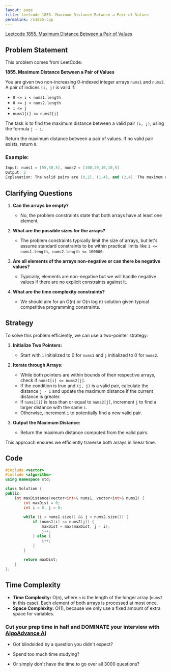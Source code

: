 ```yaml
---
layout: page
title: leetcode 1855. Maximum Distance Between a Pair of Values
permalink: /s1855-cpp
---
```

[Leetcode 1855. Maximum Distance Between a Pair of Values](https://algoadvance.github.io/algoadvance/l1855)
## Problem Statement

This problem comes from LeetCode:

**1855. Maximum Distance Between a Pair of Values**

You are given two non-increasing 0-indexed integer arrays `nums1` and `nums2`. A pair of indices `(i, j)` is valid if:

- `0 <= i < nums1.length`
- `0 <= j < nums2.length`
- `i <= j`
- `nums1[i] <= nums2[j]`

The task is to find the maximum distance between a valid pair `(i, j)`, using the formula `j - i`.

Return the maximum distance between a pair of values. If no valid pair exists, return `0`.

### Example:

```cpp
Input: nums1 = [55,30,5], nums2 = [100,20,10,10,5]
Output: 2
Explanation: The valid pairs are (0,2), (1,4), and (2,4). The maximum distance is 2 with pair (0,2).
```

## Clarifying Questions

1. **Can the arrays be empty?**
   - No, the problem constraints state that both arrays have at least one element.
   
2. **What are the possible sizes for the arrays?**
   - The problem constraints typically limit the size of arrays, but let's assume standard constraints to be within practical limits like `1 <= nums1.length, nums2.length <= 100000`.
   
3. **Are all elements of the arrays non-negative or can there be negative values?**
   - Typically, elements are non-negative but we will handle negative values if there are no explicit constraints against it.

4. **What are the time complexity constraints?**
   - We should aim for an O(n) or O(n log n) solution given typical competitive programming constraints.

## Strategy

To solve this problem efficiently, we can use a two-pointer strategy:

1. **Initialize Two Pointers:**
   - Start with `i` initialized to 0 for `nums1` and `j` initialized to 0 for `nums2`.

2. **Iterate through Arrays:**
   - While both pointers are within bounds of their respective arrays, check if `nums1[i] <= nums2[j]`.
   - If the condition is true and `(i, j)` is a valid pair, calculate the distance `j - i` and update the maximum distance if the current distance is greater.
   - If `nums1[i]` is less than or equal to `nums2[j]`, increment `j` to find a larger distance with the same `i`.
   - Otherwise, increment `i` to potentially find a new valid pair.

3. **Output the Maximum Distance:**
   - Return the maximum distance computed from the valid pairs.
   
This approach ensures we efficiently traverse both arrays in linear time.

## Code

```cpp
#include <vector>
#include <algorithm>
using namespace std;

class Solution {
public:
    int maxDistance(vector<int>& nums1, vector<int>& nums2) {
        int maxDist = 0;
        int i = 0, j = 0;
        
        while (i < nums1.size() && j < nums2.size()) {
            if (nums1[i] <= nums2[j]) {
                maxDist = max(maxDist, j - i);
                j++;
            } else {
                i++;
            }
        }
        
        return maxDist;
    }
};
```

## Time Complexity

- **Time Complexity:** O(n), where `n` is the length of the longer array (`nums2` in this case). Each element of both arrays is processed at most once.
- **Space Complexity:** O(1), because we only use a fixed amount of extra space for variables.


### Cut your prep time in half and DOMINATE your interview with [AlgoAdvance AI](https://algoAdvance.com)

- Got blindsided by a question you didn't expect?

- Spend too much time studying?

- Or simply don't have the time to go over all 3000 questions?

